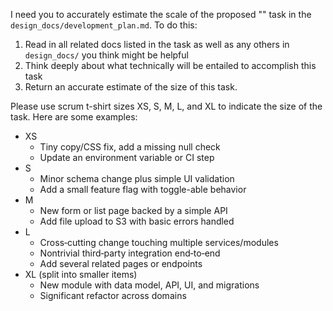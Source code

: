 I need you to accurately estimate the scale of the proposed "<task-name>" task in the `design_docs/development_plan.md`. To do this:

1. Read in all related docs listed in the task as well as any others in `design_docs/` you think might be helpful
2. Think deeply about what technically will be entailed to accomplish this task
3. Return an accurate estimate of the size of this task.

Please use scrum t-shirt sizes XS, S, M, L, and XL to indicate the size of the task. Here are some examples:

- XS
  - Tiny copy/CSS fix, add a missing null check
  - Update an environment variable or CI step
- S
  - Minor schema change plus simple UI validation
  - Add a small feature flag with toggle-able behavior
- M
  - New form or list page backed by a simple API
  - Add file upload to S3 with basic errors handled
- L
  - Cross‑cutting change touching multiple services/modules
  - Nontrivial third‑party integration end‑to‑end
  - Add several related pages or endpoints
- XL (split into smaller items)
  - New module with data model, API, UI, and migrations
  - Significant refactor across domains
